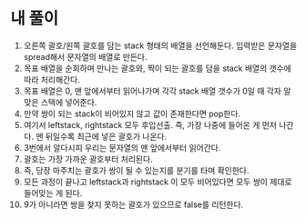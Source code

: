 # 내 풀이

1. 오른쪽 괄호/왼쪽 괄호를 담는 stack 형태의 배열을 선언해둔다. 입력받은 문자열을 spread해서 문자열의 배열로 만든다.
2. 목표 배열을 순회하며 만나는 괄호와, 짝이 되는 괄호를 담을 stack 배열의 갯수에 따라 처리해간다.
3. 목표 배열은 0, 맨 앞에서부터 읽어나가며 각각 stack 배열 갯수가 0일 때 각자 알맞은 스택에 넣어준다.
4. 만약 쌍이 되는 stack이 비어있지 않고 값이 존재한다면 pop한다.
5. 여기서 leftstack, rightstack 모두 후입선출. 즉, 가장 나중에 들어온 게 먼저 나간다. 맨 뒤일수록 최근에 넣은 괄호가 나온다.
6. 3번에서 알다시피 우리는 문자열의 맨 앞에서부터 읽어간다.
7. 괄호는 가장 가까운 괄호부터 처리된다.
8. 즉, 당장 마주치는 괄호가 쌍이 될 수 있는지를 분기를 타며 확인한다.
9. 모든 과정이 끝나고 leftstack과 rightstack 이 모두 비어있다면 모두 쌍이 제대로 들어맞는 게 된다.
10. 9가 아니라면 쌍을 찾지 못하는 괄호가 있으므로 false를 리턴한다.
